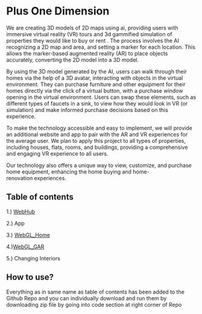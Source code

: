 
# Plus One Dimension

We are creating 3D models of 2D maps using ai,  providing users with immersive virtual reality (VR) tours and 3d gammified simulation of properties they would like to buy or rent . The process involves the AI recognizing a 2D map and area, and setting a marker for each location. This allows the marker-based augmented reality (AR) to place objects accurately, converting the 2D model into a 3D model.

By using the 3D model generated by the AI, users can walk through their homes via the help of a 3D avatar, interacting with objects in the virtual environment. They can purchase furniture and other equipment for their homes directly via the click of a virtual button, with a purchase window opening in the virtual environment. Users can swap these elements, such as different types of faucets in a sink, to view how they would look in VR (or simulation) and make informed purchase decisions based on this experience. 

To make the technology accessible and easy to implement, we will provide an additional website and app to pair with the AR and VR experiences for the average user. We plan to apply this project to all types of properties, including houses, flats, rooms, and buildings, providing a comprehensive and engaging VR experience to all users.

Our technology also offers a unique way to view, customize, and purchase home equipment, enhancing the home buying and home-renovation experiences.


## Table of contents

1.) [WebHub](https://plus-one-dimension.web.app/)

2.) App

3.) [WebGL_Home](https://6431f6edd30591158e60813d--aquamarine-profiterole-f20a79.netlify.app/)

4.)[WebGL_GAR](https://cyberdube.github.io/Devfolio/)

5.) Changing Interiors

## How to use?

Everything as in same name as table of contents has been added to the Github Repo and you can individually download and run them by downloading zip file by going into code section at right corner of Repo
